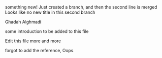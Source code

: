something new!
Just created a branch, and then the second line is merged 
Looks like no new title in this second branch

Ghadah Alghmadi 

some introduction to be added to this file


Edit this file more and more

forgot to add the reference, Oops
